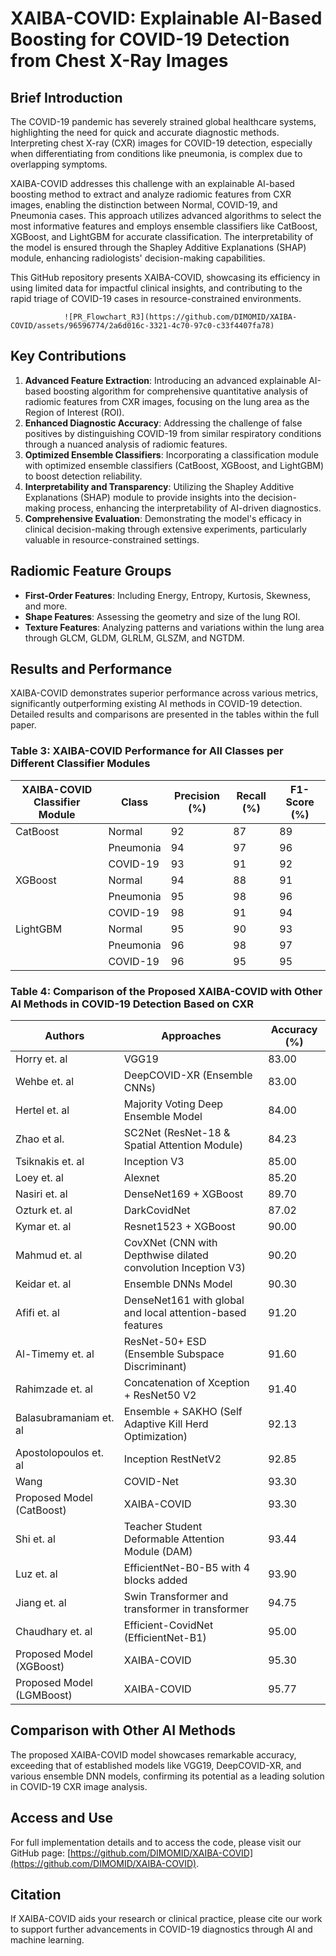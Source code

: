 # XAIBA-COVID: Explainable AI-Based Boosting for COVID-19 Detection from Chest X-Ray Images

## Brief Introduction

The COVID-19 pandemic has severely strained global healthcare systems, highlighting the need for quick and accurate diagnostic methods. Interpreting chest X-ray (CXR) images for COVID-19 detection, especially when differentiating from conditions like pneumonia, is complex due to overlapping symptoms.

XAIBA-COVID addresses this challenge with an explainable AI-based boosting method to extract and analyze radiomic features from CXR images, enabling the distinction between Normal, COVID-19, and Pneumonia cases. This approach utilizes advanced algorithms to select the most informative features and employs ensemble classifiers like CatBoost, XGBoost, and LightGBM for accurate classification. The interpretability of the model is ensured through the Shapley Additive Explanations (SHAP) module, enhancing radiologists' decision-making capabilities.

This GitHub repository presents XAIBA-COVID, showcasing its efficiency in using limited data for impactful clinical insights, and contributing to the rapid triage of COVID-19 cases in resource-constrained environments.

                ![PR_Flowchart_R3](https://github.com/DIMOMID/XAIBA-COVID/assets/96596774/2a6d016c-3321-4c70-97c0-c33f4407fa78)

## Key Contributions

1. **Advanced Feature Extraction**: Introducing an advanced explainable AI-based boosting algorithm for comprehensive quantitative analysis of radiomic features from CXR images, focusing on the lung area as the Region of Interest (ROI).
2. **Enhanced Diagnostic Accuracy**: Addressing the challenge of false positives by distinguishing COVID-19 from similar respiratory conditions through a nuanced analysis of radiomic features.
3. **Optimized Ensemble Classifiers**: Incorporating a classification module with optimized ensemble classifiers (CatBoost, XGBoost, and LightGBM) to boost detection reliability.
4. **Interpretability and Transparency**: Utilizing the Shapley Additive Explanations (SHAP) module to provide insights into the decision-making process, enhancing the interpretability of AI-driven diagnostics.
5. **Comprehensive Evaluation**: Demonstrating the model's efficacy in clinical decision-making through extensive experiments, particularly valuable in resource-constrained settings.

## Radiomic Feature Groups

- **First-Order Features**: Including Energy, Entropy, Kurtosis, Skewness, and more.
- **Shape Features**: Assessing the geometry and size of the lung ROI.
- **Texture Features**: Analyzing patterns and variations within the lung area through GLCM, GLDM, GLRLM, GLSZM, and NGTDM.

## Results and Performance

XAIBA-COVID demonstrates superior performance across various metrics, significantly outperforming existing AI methods in COVID-19 detection. Detailed results and comparisons are presented in the tables within the full paper.

### Table 3: XAIBA-COVID Performance for All Classes per Different Classifier Modules

| XAIBA-COVID Classifier Module | Class     | Precision (%) | Recall (%) | F1-Score (%) |
|-------------------------------|-----------|---------------|------------|--------------|
| CatBoost                      | Normal    | 92            | 87         | 89           |
|                               | Pneumonia | 94            | 97         | 96           |
|                               | COVID-19  | 93            | 91         | 92           |
| XGBoost                       | Normal    | 94            | 88         | 91           |
|                               | Pneumonia | 95            | 98         | 96           |
|                               | COVID-19  | 98            | 91         | 94           |
| LightGBM                      | Normal    | 95            | 90         | 93           |
|                               | Pneumonia | 96            | 98         | 97           |
|                               | COVID-19  | 96            | 95         | 95           |

### Table 4: Comparison of the Proposed XAIBA-COVID with Other AI Methods in COVID-19 Detection Based on CXR

| Authors                    | Approaches                                            | Accuracy (%) |
|----------------------------|-------------------------------------------------------|--------------|
| Horry et. al               | VGG19                                                 | 83.00        |
| Wehbe et. al               | DeepCOVID-XR (Ensemble CNNs)                          | 83.00        |
| Hertel et. al              | Majority Voting Deep Ensemble Model                   | 84.00        |
| Zhao et al.                | SC2Net (ResNet-18 & Spatial Attention Module)         | 84.23        |
| Tsiknakis et. al           | Inception V3                                          | 85.00        |
| Loey et. al                | Alexnet                                               | 85.20        |
| Nasiri et. al              | DenseNet169 + XGBoost                                 | 89.70        |
| Ozturk et. al              | DarkCovidNet                                          | 87.02        |
| Kymar et. al               | Resnet1523 + XGBoost                                  | 90.00        |
| Mahmud et. al              | CovXNet (CNN with Depthwise dilated convolution Inception V3) | 90.20 |
| Keidar et. al              | Ensemble DNNs Model                                   | 90.30        |
| Afifi et. al               | DenseNet161 with global and local attention-based features | 91.20 |
| Al-Timemy et. al           | ResNet-50+ ESD (Ensemble Subspace Discriminant)       | 91.60        |
| Rahimzade et. al           | Concatenation of Xception + ResNet50 V2               | 91.40        |
| Balasubramaniam et. al     | Ensemble + SAKHO (Self Adaptive Kill Herd Optimization) | 92.13 |
| Apostolopoulos et. al      | Inception RestNetV2                                   | 92.85        |
| Wang                       | COVID-Net                                             | 93.30        |
| Proposed Model (CatBoost)  | XAIBA-COVID                                           | 93.30        |
| Shi et. al                 | Teacher Student Deformable Attention Module (DAM)     | 93.44        |
| Luz et. al                 | EfficientNet-B0-B5 with 4 blocks added                | 93.90        |
| Jiang et. al               | Swin Transformer and transformer in transformer       | 94.75        |
| Chaudhary et. al           | Efficient-CovidNet (EfficientNet-B1)                  | 95.00        |
| Proposed Model (XGBoost)   | XAIBA-COVID                                           | 95.30        |
| Proposed Model (LGMBoost)  | XAIBA-COVID                                           | 95.77        |

## Comparison with Other AI Methods

The proposed XAIBA-COVID model showcases remarkable accuracy, exceeding that of established models like VGG19, DeepCOVID-XR, and various ensemble DNN models, confirming its potential as a leading solution in COVID-19 CXR image analysis.

## Access and Use

For full implementation details and to access the code, please visit our GitHub page: [https://github.com/DIMOMID/XAIBA-COVID](https://github.com/DIMOMID/XAIBA-COVID).

## Citation

If XAIBA-COVID aids your research or clinical practice, please cite our work to support further advancements in COVID-19 diagnostics through AI and machine learning.


